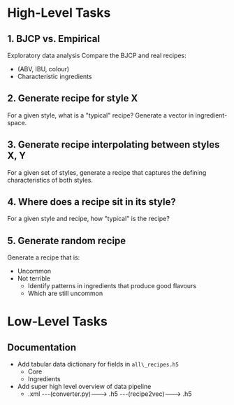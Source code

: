 # High-Level Tasks
## 1. BJCP vs. Empirical
Exploratory data analysis
Compare the BJCP and real recipes:
* (ABV, IBU, colour)
* Characteristic ingredients

## 2. Generate recipe for style X
For a given style, what is a "typical" recipe?
Generate a vector in ingredient-space.

## 3. Generate recipe interpolating between styles X, Y
For a given set of styles, generate a recipe that captures the defining characteristics of both styles. 

## 4. Where does a recipe sit in its style? 
For a given style and recipe, how "typical" is the recipe?

## 5. Generate random recipe
Generate a recipe that is:
* Uncommon
* Not terrible
  * Identify patterns in ingredients that produce good flavours
  * Which are still uncommon

# Low-Level Tasks
## Documentation
* Add tabular data dictionary for fields in `all\_recipes.h5` 
  * Core
  * Ingredients
* Add super high level overview of data pipeline
  * .xml ---(converter.py)---> .h5 ---(recipe2vec)---> .h5   
